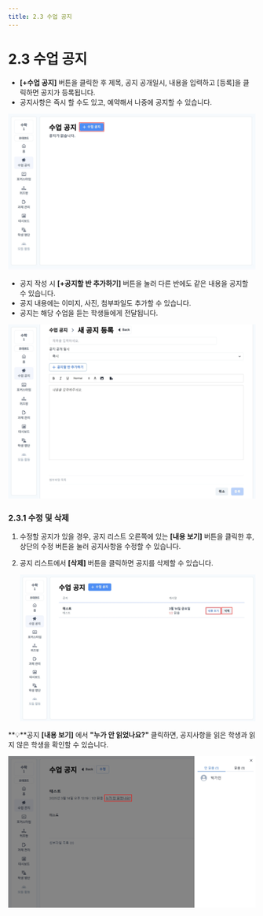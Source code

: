 ```yaml
---
title: 2.3 수업 공지
---
```

# 2.3 수업 공지

* **\[+수업 공지]** 버튼을 클릭한 후 제목, 공지 공개일시, 내용을 입력하고 \[등록]을 클릭하면 공지가 등록됩니다.
* 공지사항은 즉시 할 수도 있고, 예약해서 나중에 공지할 수 있습니다.

![](/img/tcher_2-3_01.jpg)

* 공지 작성 시 **\[+공지할 반 추가하기]** 버튼을 눌러 다른 반에도 같은 내용을 공지할 수 있습니다.
* 공지 내용에는 이미지, 사진, 첨부파일도 추가할 수 있습니다.
* 공지는 해당 수업을 듣는 학생들에게 전달됩니다.

![](/img/tcher_2-3_02.jpg)

### 2.3.1 수정 및 삭제

1. 수정할 공지가 있을 경우, 공지 리스트 오른쪽에 있는 **\[내용 보기]** 버튼을 클릭한 후, 상단의 수정 버튼을 눌러 공지사항을 수정할 수 있습니다.
2. 공지 리스트에서 **\[삭제]** 버튼을 클릭하면 공지를 삭제할 수 있습니다.

   ![](/img/tcher_2-3-1_01.jpg)

**💡**공지 **\[내용 보기]** 에서 **"누가 안 읽었나요?"** 클릭하면, 공지사항을 읽은 학생과 읽지 않은 학생을 확인할 수 있습니다.

![](/img/tcher_2-3-1_03.jpg)
